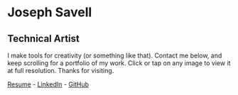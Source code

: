 # Joseph Savell

## Technical Artist

I make tools for creativity (or something like that). Contact me below, and
keep scrolling for a portfolio of my work. Click or tap on any image to view it
at full resolution. Thanks for visiting.

[Resume](/savell-ta-resume.pdf) - [LinkedIn](https://www.linkedin.com/in/dhsavell/) - [GitHub](https://github.com/dhsavell)
